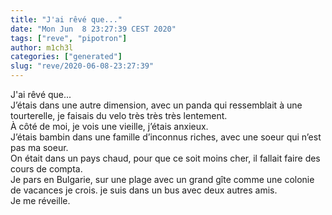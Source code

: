 ```yaml
---
title: "J'ai rêvé que..."
date: "Mon Jun  8 23:27:39 CEST 2020"
tags: ["reve", "pipotron"]
author: m1ch3l
categories: ["generated"]
slug: "reve/2020-06-08-23:27:39"
---
```


J'ai rêvé que...<br>
J’étais dans une autre dimension, avec un panda qui ressemblait à une tourterelle, je faisais du velo très très très lentement.<br>
À côté de moi, je vois une vieille, j’étais anxieux.<br>
J’étais bambin dans une famille d’inconnus riches, avec une soeur qui n’est pas ma soeur.<br>
On était dans un pays chaud, pour que ce soit moins cher, il fallait faire des cours de compta.<br>
Je pars en Bulgarie, sur une plage avec un grand gîte comme une colonie de vacances je crois. je suis dans un bus avec deux autres amis.<br>
Je me réveille.<br>
